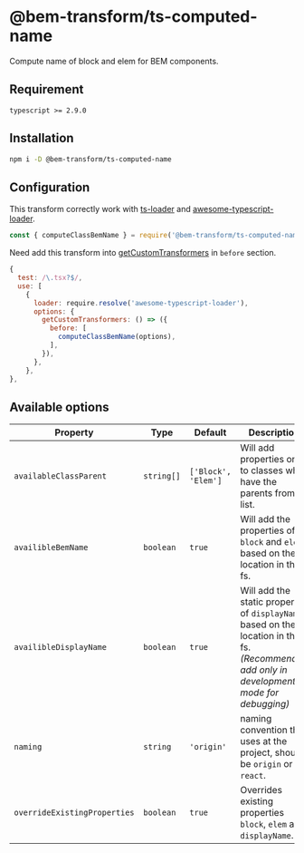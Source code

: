 # @bem-transform/ts-computed-name

Compute name of block and elem for BEM components.

## Requirement

```
typescript >= 2.9.0
```

## Installation

```bash
npm i -D @bem-transform/ts-computed-name
```

## Configuration
This transform correctly work with [ts-loader](https://github.com/TypeStrong/ts-loader) and [awesome-typescript-loader](https://github.com/s-panferov/awesome-typescript-loader).

```js
const { computeClassBemName } = require('@bem-transform/ts-computed-name')
```

Need add this transform into [getCustomTransformers](https://github.com/s-panferov/awesome-typescript-loader#getcustomtransformers-string--program-tsprogram--tscustomtransformers--undefined-defaultundefined) in `before` section.

```js
{
  test: /\.tsx?$/,
  use: [
    {
      loader: require.resolve('awesome-typescript-loader'),
      options: {
        getCustomTransformers: () => ({
          before: [
            computeClassBemName(options),
          ],
        }),
      },
    },
},
```

## Available options

| Property | Type | Default | Description |
| -------- | ---- | ------- | ----------- |
| `availableClassParent` | `string[]` | `['Block', 'Elem']` | Will add properties only to classes who have the parents from list. |
| `availibleBemName` | `boolean` | `true` | Will add the properties of `block` and `elem` based on the location in the fs. |
| `availibleDisplayName` | `boolean` | `true` | Will add the static property of `displayName` based on the location in the fs. *(Recommended add only in development mode for debugging)* |
| `naming` | `string` | `'origin'` | naming convention that uses at the project, should be `origin` or `react`. |
| `overrideExistingProperties` | `boolean` | `true` | Overrides existing properties `block`, `elem` and `displayName`. |
